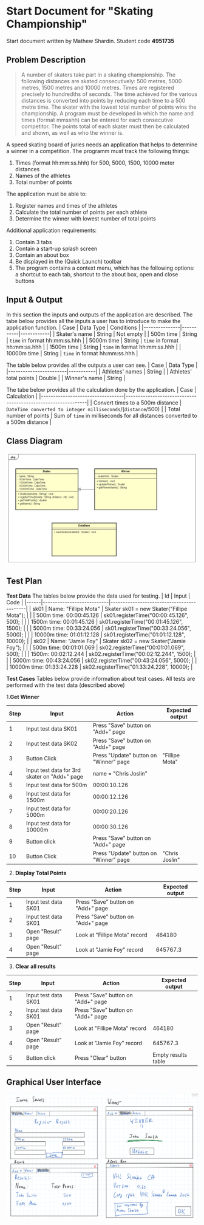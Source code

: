 # Start Document for "Skating Championship"
Start document written by Mathew Shardin. Student code **4951735**

## Problem Description
>A number of skaters take part in a skating championship. The following
distances are skated consecutively: 500 metres, 5000 metres, 1500 metres and
10000 metres. Times are registered precisely to hundredths of seconds. The
time achieved for the various distances is converted into points by reducing
each time to a 500 metre time. The skater with the lowest total number of
points wins the championship.
A program must be developed in which the name and times (format mmsshh)
can be entered for each consecutive competitor. The points total of each skater
must then be calculated and shown, as well as who the winner is. 

A speed skating board of juries needs an application that helps to determine a winner in a competition. The programm must track the following things:
1.  Times (format hh:mm:ss.hhh) for 500, 5000, 1500, 10000 meter distances
2.  Names of the athletes
3.  Total number of points

The application must be able to:
1. Register names and times of the athletes
2. Calculate the total number of points per each athlete
3. Determine the winner with lowest number of total points

Additional application requirements:
1. Contain 3 tabs
2. Contain a start-up splash screen
3. Contain an about box
4. Be displayed in the (Quick Launch) toolbar
5. The program contains a context menu, which has the following options: a shortcut to each tab, shortcut to the about box, open and close buttons

## Input & Output
In this section the inputs and outputs of the application are described. The tabe below provides all the inputs a user has to introduce to make the application function.
| Case          | Data Type | Conditions |
|---------------|-----------|------------|
| Skater's name | String    | Not empty  |
| 500m time     | String  | `time` in format hh:mm:ss.hhh   |
| 5000m time    | String  | `time` in format hh:mm:ss.hhh   |
| 1500m time    | String  | `time` in format hh:mm:ss.hhh   |
| 10000m time   | String  | `time` in format hh:mm:ss.hhh   |

The table below provides all the outputs a user can see.
| Case                   | Data Type |
|------------------------|-----------|
| Athletes' names        | String    |
| Athletes' total points | Double    |
| Winner's name          | String    |

The tabe below provides all the calculation done by the application.
| Case                             | Calculation                                                  |
|----------------------------------|--------------------------------------------------------------|
| Convert times to a 500m distance | `DateTime converted to integer milliseconds`/(`distance`/500)      |
| Total number of points           | Sum of `time` in milliseconds for all distances converted to a 500m distance |

## Class Diagram


![Class Diagram](Class_Diagram_Shardin_C.png "Version 1.1 Class Diagram")

## Test Plan
**Test Data**
The tables below provide the data used for testing.
| Id   | Input                     | Code                                      |
|------|---------------------------|-------------------------------------------|
| sk01 | Name: "Fillipe Mota"      | Skater sk01 = new Skater("Fillipe Mota"); |
|      | 500m time: 00:00:45.126   | sk01.registerTime("00:00:45.126", 500);    |
|      | 1500m time: 00:01:45.126  | sk01.registerTime("00:01:45.126", 1500);   |
|      | 5000m time: 00:33:24.056  | sk01.registerTime("00:33:24.056", 5000);   |
|      | 10000m time: 01:01:12.128 | sk01.registerTime("01:01:12.128", 10000);  |
| sk02 | Name: "Jamie Foy"         | Skater sk02 = new Skater("Jamie Foy");    |
|      | 500m time: 00:01:01.069   | sk02.registerTime("00:01:01.069", 500);    |
|      | 1500m: 00:02:12.244       | sk02.registerTime("00:02:12.244", 1500);   |
|      | 5000m time: 00:43:24.056  | sk02.registerTime("00:43:24.056", 5000);   |
|      | 10000m time: 01:33:24.228 | sk02.registerTime("01:33:24.228", 10000);  |

**Test Cases**
Tables below provide information about test cases. All tests are performed with the test data (described above)

1.**Get Winner**

| Step | Input        | Action                                    | Expected output |
|------|--------------|-------------------------------------------|-----------------|
| 1    | Input test data SK01| Press "Save" button on "Add+" page|                 |
| 2    | Input test data SK02| Press "Save" button on "Add+" page|                 |
| 3    | Button Click| Press "Update" button on "Winner" page| "Fillipe Mota"  |
| 4    |Input test data for 3rd skater on "Add+" page|name = "Chris Joslin" |                 |
| 5    |Input test data for 500m|00:00:10.126 |                 |
| 6    |Input test data for 1500m|00:00:12.126|                 |
| 7    |Input test data for 5000m|00:00:20.126|                 |
| 8    |Input test data for 10000m| 00:00:30.126 |                 |
| 9    |Button click| Press "Save" button on "Add+" page |                 |
| 10   | Button Click | Press "Update" button on "Winner" page| "Chris Joslin"  |

2. **Display Total Points**

| Step | Input | Action                | Expected output |
|------|-------|-----------------------|-----------------|
| 1    |Input test data SK01|Press "Save" button on "Add+" page||
| 2    |Input test data SK01|Press "Save" button on "Add+" page||
| 3    |Open "Result" page|Look at "Fillipe Mota" record| 464180|
| 4    |Open "Result" page|Look at "Jamie Foy" record| 645767.3 |

3. **Clear all results**

| Step | Input | Action                | Expected output |
|------|-------|-----------------------|-----------------|
| 1    |Input test data SK01|Press "Save" button on "Add+" page||
| 2    |Input test data SK01|Press "Save" button on "Add+" page||
| 3    |Open "Result" page|Look at "Fillipe Mota" record| 464180|
| 4    |Open "Result" page|Look at "Jamie Foy" record| 645767.3 |
| 5    |Button click|Press "Clear" button|Empty results table|

## Graphical User Interface

![GUI](GUI_Mathew_Shardin.png "Version 1 global GUI")
